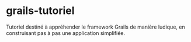 grails-tutoriel
===============

Tutoriel destiné à appréhender le framework Grails de manière ludique, en construisant pas à pas une application simplifiée.
